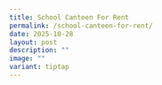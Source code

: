 ```yaml
---
title: School Canteen For Rent
permalink: /school-canteen-for-rent/
date: 2025-10-28
layout: post
description: ""
image: ""
variant: tiptap
---
```

